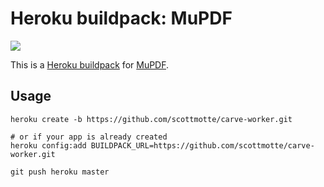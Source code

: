# Heroku buildpack: MuPDF

![](http://www.mupdf.com/mupdf-logo.png)

This is a [Heroku buildpack](http://devcenter.heroku.com/articles/buildpacks) for [MuPDF](http://www.mupdf.com/). 

## Usage

```
heroku create -b https://github.com/scottmotte/carve-worker.git

# or if your app is already created
heroku config:add BUILDPACK_URL=https://github.com/scottmotte/carve-worker.git

git push heroku master
```

